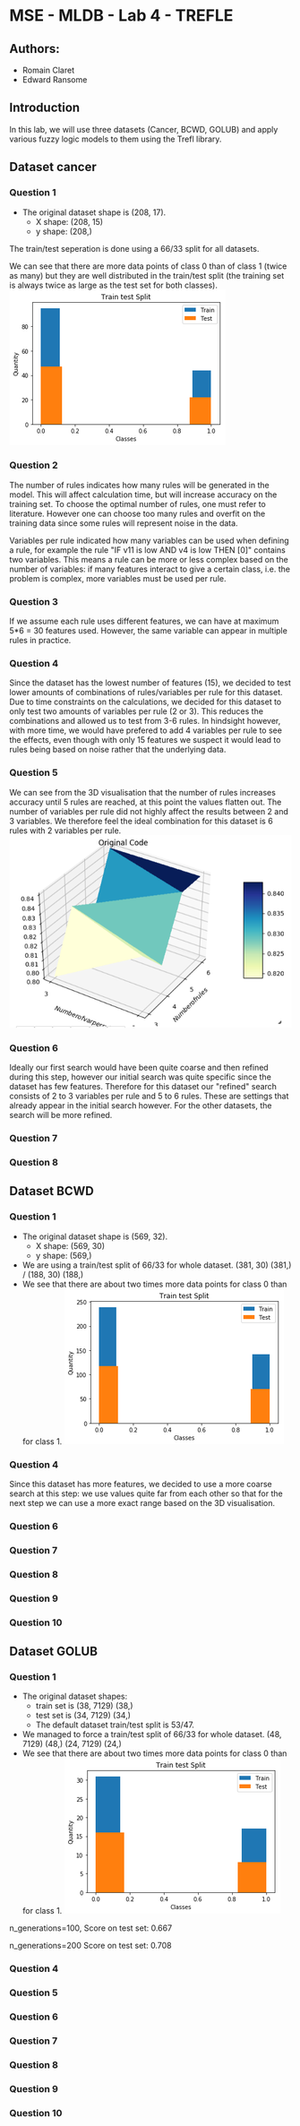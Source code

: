 # MSE - MLDB - Lab 4 - TREFLE
## Authors:
- Romain Claret
- Edward Ransome

## Introduction
In this lab, we will use three datasets (Cancer, BCWD, GOLUB) and apply various fuzzy logic models to them using the Trefl library.

## Dataset cancer
### Question 1
- The original dataset shape is (208, 17).
    - X shape: (208, 15)
    - y shape: (208,)

The train/test seperation is done using a 66/33 split for all datasets. 

We can see that there are more data points of class 0 than of class 1 (twice as many) but they are well distributed in the train/test split (the training set is always twice as large as the test set for both classes).
![](q1_p0.png)

### Question 2
The number of rules indicates how many rules will be generated in the model. This will affect calculation time, but will increase accuracy on the training set.  To choose the optimal number of rules, one must refer to literature. However one can choose too many rules and overfit on the training data since some rules will represent noise in the data.

Variables per rule indicated how many variables can be used when defining a rule, for example the rule "IF v11 is low AND v4 is low THEN [0]" contains two variables. This means a rule can be more or less complex based on the number of variables: if many features interact to give a certain class, i.e. the problem is complex, more variables must be used per rule.

### Question 3
If we assume each rule uses different features, we can have at maximum 5*6 = 30 features used. However, the same variable can appear in multiple rules in practice.

### Question 4
Since the dataset has the lowest number of features (15), we decided to test lower amounts of combinations of rules/variables per rule for this dataset. Due to time constraints on the calculations, we decided for this dataset to only test two amounts of variables per rule (2 or 3). This reduces the combinations and allowed us to test from 3-6 rules. In hindsight however, with more time, we would have prefered to add 4 variables per rule to see the effects, even though with only 15 features we suspect it would lead to rules being based on noise rather that the underlying data.

### Question 5
We can see from the 3D visualisation that the number of rules increases accuracy until 5 rules are reached, at this point the values flatten out. The number of variables per rule did not highly affect the results between 2 and 3 variables. We therefore feel the ideal combination for this dataset is 6 rules with 2 variables per rule.
![](part0_3d.png)

### Question 6
Ideally our first search would have been quite coarse and then refined during this step, however our initial search was quite specific since the dataset has few features. Therefore for this dataset our "refined" search consists of 2 to 3 variables per rule and 5 to 6 rules. These are settings that already appear in the initial search however. For the other datasets, the search will be more refined.
### Question 7
### Question 8

## Dataset BCWD
### Question 1
- The original dataset shape is (569, 32).
    - X shape: (569, 30)
    - y shape: (569,)
- We are using a train/test split of 66/33 for whole dataset. (381, 30) (381,) / (188, 30) (188,)
- We see that there are about two times more data points for class 0 than for class 1.
![](q1_p1.png)

### Question 4
Since this dataset has more features, we decided to use a more coarse search at this step: we use values quite far from each other so that for the next step we can use a more exact range based on the 3D visualisation.
### Question 6
### Question 7
### Question 8
### Question 9
### Question 10

## Dataset GOLUB
### Question 1
- The original dataset shapes:
    - train set is (38, 7129) (38,)
    - test set is (34, 7129) (34,)
    - The default dataset train/test split is 53/47. 
- We managed to force a train/test split of 66/33 for whole dataset. (48, 7129) (48,) (24, 7129) (24,)
- We see that there are about two times more data points for class 0 than for class 1.
![](q1_p2.png)

n_generations=100,
Score on test set: 0.667

n_generations=200
Score on test set: 0.708

### Question 4
### Question 5
### Question 6
### Question 7
### Question 8
### Question 9
### Question 10
